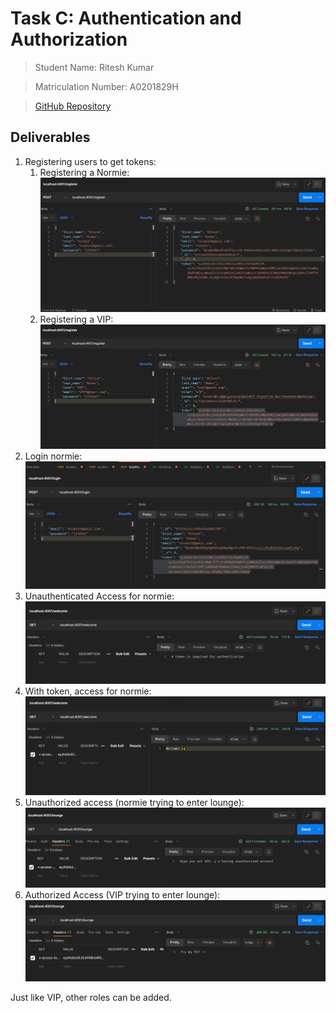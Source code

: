 # Task C: Authentication and Authorization
>Student Name: Ritesh Kumar

>Matriculation Number: A0201829H

>[GitHub Repository](https://github.com/rtshkmr/CS3219_assignments/tree/main/taskC)



## Deliverables

1. Registering users to get tokens: 
   1. Registering a Normie: ![normie](./resources/roles-based/1_registering_normie_user.png)
   2. Registering a VIP: ![vip](./resources/roles-based/2_registering_VIP_user.png)
2. Login normie: ![normie](./resources/roles-based/3_login_normie.png)
3. Unauthenticated Access for normie: ![normie](./resources/roles-based/5_unauthenticated_access_normie.png)
4. With token, access for normie: ![normie](./resources/roles-based/4_authenticated_access_normie.png) 
5. Unauthorized access (normie trying to enter lounge): ![normie lounge](./resources/roles-based/6_unauthorized_access_normie.png)
6. Authorized Access (VIP trying to enter lounge): ![VIP enters](./resources/roles-based/7_authorized_access_VIP.png)

Just like VIP, other roles can be added. 

